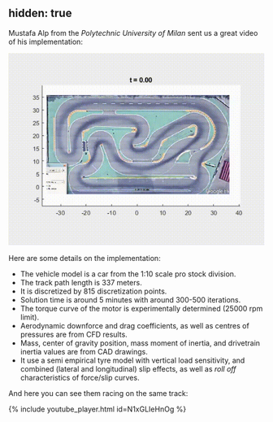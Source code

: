 
hidden: true
---

Mustafa Alp from the *Polytechnic University of Milan* sent us a great video of his implementation:

![Animation of race track](/assets/posts/lapsim_2208_v1.gif)

Here are some details on the implementation:
* The vehicle model is a car from the 1:10 scale pro stock division.
* The track path length is 337 meters.
* It is discretized by 815 discretization points.
* Solution time is around 5 minutes with around 300-500 iterations.
* The torque curve of the motor is experimentally determined (25000 rpm limit).
* Aerodynamic downforce and drag coefficients, as well as centres of pressures are from CFD results.
* Mass, center of gravity position, mass moment of inertia, and drivetrain inertia values are from CAD drawings. 
* It use a semi empirical tyre model with vertical load sensitivity, and combined (lateral and longitudinal) slip effects, as well as *roll off* characteristics of force/slip curves.


And here you can see them racing on the same track:


{% include youtube_player.html id=N1xGLIeHnOg %}
